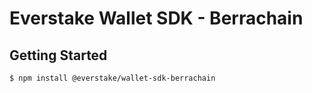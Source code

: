 # Everstake Wallet SDK - Berrachain

## Getting Started
```sh
$ npm install @everstake/wallet-sdk-berrachain
```

